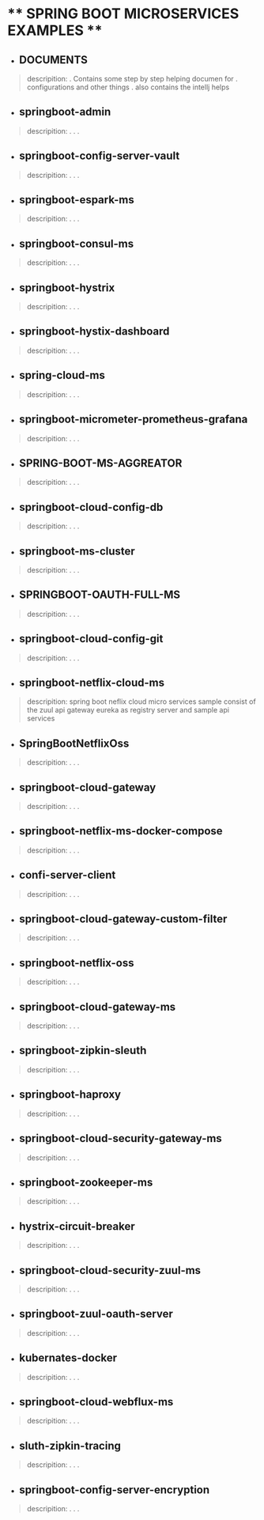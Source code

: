 # ** SPRING BOOT MICROSERVICES EXAMPLES **

* ## DOCUMENTS					
> descripition:
> . Contains some step by step helping documen for 
> . configurations and other things 
> .	also contains the intellj helps 

* ## springboot-admin	
> descripition:
> .
> .
> .		

* ## springboot-config-server-vault
> descripition:
> .
> .
> .

* ## springboot-espark-ms				
> descripition:
> .
> .
> .

* ## springboot-consul-ms
> descripition:
> .
> .
> .

* ## springboot-hystrix				
> descripition:
> .
> .
> .

* ## springboot-hystix-dashboard		
> descripition:
> .
> .
> .

* ## spring-cloud-ms					
> descripition:
> .
> .
> .

* ## springboot-micrometer-prometheus-grafana
> descripition:
> .
> .
> .

* ## SPRING-BOOT-MS-AGGREATOR			
> descripition:
> .
> .
> .

* ## springboot-cloud-config-db			
> descripition:
> .
> .
> .

* ## springboot-ms-cluster
> descripition:
> .
> .
> .

* ## SPRINGBOOT-OAUTH-FULL-MS			
> descripition:
> .
> .
> .

* ## springboot-cloud-config-git			
> descripition:
> .
> .
> .

* ## springboot-netflix-cloud-ms
> descripition:
> spring boot neflix cloud micro services sample consist of the 
> zuul api gateway 
> eureka as registry server 
> and sample api services 

* ## SpringBootNetflixOss				
> descripition:
> .
> .
> .

* ## springboot-cloud-gateway			
> descripition:
> .
> .
> .

* ## springboot-netflix-ms-docker-compose
> descripition:
> .
> .
> .

* ## confi-server-client				
> descripition:
> .
> .
> .

* ## springboot-cloud-gateway-custom-filter		
> descripition:
> .
> .
> .

* ## springboot-netflix-oss
> descripition:
> .
> .
> .

* ## springboot-cloud-gateway-ms			
> descripition:
> .
> .
> .

* ## springboot-zipkin-sleuth
> descripition:
> .
> .
> .

* ## springboot-haproxy				
> descripition:
> .
> .
> .

* ## springboot-cloud-security-gateway-ms		
> descripition:
> .
> .
> .

* ## springboot-zookeeper-ms
> descripition:
> .
> .
> .

* ## hystrix-circuit-breaker				
> descripition:
> .
> .
> .

* ## springboot-cloud-security-zuul-ms		
> descripition:
> .
> .
> .

* ## springboot-zuul-oauth-server
> descripition:
> .
> .
> .

* ## kubernates-docker				
> descripition:
> .
> .
> .

* ## springboot-cloud-webflux-ms
> descripition:
> .
> .
> .

* ## sluth-zipkin-tracing				
> descripition:
> .
> .
> .

* ## springboot-config-server-encryption
> descripition:
> .
> .
> .
